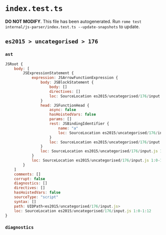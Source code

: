 # `index.test.ts`

**DO NOT MODIFY**. This file has been autogenerated. Run `rome test internal/js-parser/index.test.ts --update-snapshots` to update.

## `es2015 > uncategorised > 176`

### `ast`

```javascript
JSRoot {
	body: [
		JSExpressionStatement {
			expression: JSArrowFunctionExpression {
				body: JSBlockStatement {
					body: []
					directives: []
					loc: SourceLocation es2015/uncategorised/176/input.js 1:10-1:12
				}
				head: JSFunctionHead {
					async: false
					hasHoistedVars: false
					params: []
					rest: JSBindingIdentifier {
						name: "a"
						loc: SourceLocation es2015/uncategorised/176/input.js 1:4-1:5 (a)
					}
					loc: SourceLocation es2015/uncategorised/176/input.js 1:0-1:9
				}
				loc: SourceLocation es2015/uncategorised/176/input.js 1:0-1:12
			}
			loc: SourceLocation es2015/uncategorised/176/input.js 1:0-1:12
		}
	]
	comments: []
	corrupt: false
	diagnostics: []
	directives: []
	hasHoistedVars: false
	sourceType: "script"
	syntax: []
	path: UIDPath<es2015/uncategorised/176/input.js>
	loc: SourceLocation es2015/uncategorised/176/input.js 1:0-1:12
}
```

### `diagnostics`

```

```
